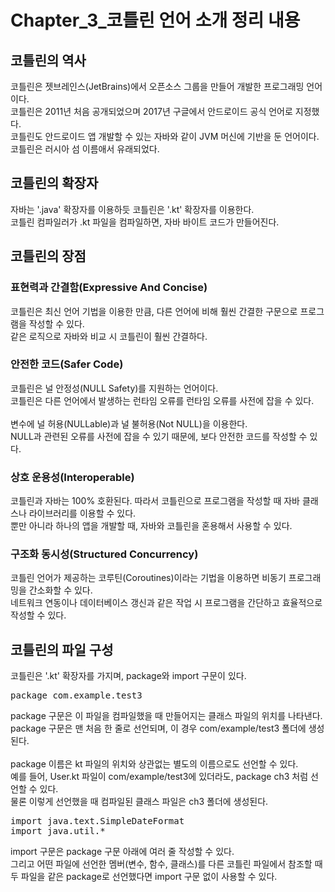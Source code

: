# Chapter_3_코틀린 언어 소개 정리 내용
## 코틀린의 역사
코틀린은 젯브레인스(JetBrains)에서 오픈소스 그룹을 만들어 개발한 프로그래밍 언어이다.
<br>
코틀린은 2011년 처음 공개되었으며 2017년 구글에서 안드로이드 공식 언어로 지정했다.
<br>
코틀린도 안드로이드 앱 개발할 수 있는 자바와 같이 JVM 머신에 기반을 둔 언어이다.
<br>
코틀린은 러시아 섬 이름애서 유래되었다.
## 코틀린의 확장자
자바는 '.java' 확장자를 이용하듯 코틀린은 '.kt' 확장자를 이용한다.
<br>
코틀린 컴파일러가 .kt 파일을 컴파일하면, 자바 바이트 코드가 만들어진다.
<br>
## 코틀린의 장점
### 표현력과 간결함(Expressive And Concise)
코틀린은 최신 언어 기법을 이용한 만큼, 다른 언어에 비해 훨씬 간결한 구문으로 프로그램을 작성할 수 있다.
<br>
같은 로직으로 자바와 비교 시 코틀린이 훨씬 간결하다.
### 안전한 코드(Safer Code)
코틀린은 널 안정성(NULL Safety)를 지원하는 언어이다.
<br>
코틀린은 다른 언어에서 발생하는 런타임 오류를 런타임 오류를 사전에 잡을 수 있다.
<br>
<br>
변수에 널 허용(NULLable)과 널 불허용(Not NULL)을 이용한다.
<br>
NULL과 관련된 오류를 사전에 잡을 수 있기 때문에, 보다 안전한 코드를 작성할 수 있다.
### 상호 운용성(Interoperable)
코틀린과 자바는 100% 호환된다. 따라서 코틀린으로 프로그램을 작성할 때 자바 클래스나 라이브러리를 이용할 수 있다.
<br>
뿐만 아니라 하나의 앱을 개발할 때, 자바와 코틀린을 혼용해서 사용할 수 있다.
### 구조화 동시성(Structured Concurrency)
코틀린 언어가 제공하는 코루틴(Coroutines)이라는 기법을 이용하면 비동기 프로그래밍을 간소화할 수 있다.
<br>
네트워크 연동이나 데이터베이스 갱신과 같은 작업 시 프로그램을 간단하고 효율적으로 작성할 수 있다.
## 코틀린의 파일 구성
코틀린은 '.kt'  확장자를 가지며, package와 import 구문이 있다.
<pre>
package com.example.test3
</pre>
package 구문은 이 파일을 컴파일했을 때 만들어지는 클래스 파일의 위치를 나타낸다.
<br>
package 구문은 맨 처음 한 줄로 선언되며, 이 경우 com/example/test3 폴더에 생성된다.
<br>
<br>
package 이름은 kt 파일의 위치와 상관없는 별도의 이름으로도 선언할 수 있다.
<br>
예를 들어, User.kt 파일이 com/example/test3에 있더라도, package ch3 처럼 선언할 수 있다.
<br>
물론 이렇게 선언했을 때 컴파일된 클래스 파일은 ch3 폴더에 생성된다.
<br>
<pre>
import java.text.SimpleDateFormat
import java.util.*
</pre>
import 구문은 package 구문 아래에 여러 줄 작성할 수 있다.
<br>
그리고 어떤 파일에 선언한 멤버(변수, 함수, 클래스)를 다른 코틀린 파일에서 참조할 때
<br>
두 파일을 같은 package로 선언했다면 import 구문 없이 사용할 수 있다.
